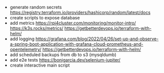 - generate random secrets https://registry.terraform.io/providers/hashicorp/random/latest/docs
- create scripts to expose database
- add metrics https://rpi4cluster.com/monitoring/monitor-intro/ https://k3s.rocks/metrics/ https://getbetterdevops.io/terraform-with-helm/ 
- add logging https://grafana.com/blog/2022/04/26/set-up-and-observe-a-spring-boot-application-with-grafana-cloud-prometheus-and-opentelemetry/ https://getbetterdevops.io/terraform-with-helm/
- add scheduled backups from db to s3 (mysqldumb)
- add e2e tests https://bonigarcia.dev/selenium-jupiter/
- create interactive main script
